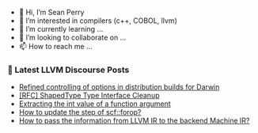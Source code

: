 - 👋 Hi, I’m Sean Perry
- 👀 I’m interested in compilers (c++, COBOL, llvm)
- 🌱 I’m currently learning ...
- 💞️ I’m looking to collaborate on ...
- 📫 How to reach me ...

<!---
s66perry/s66perry is a ✨ special ✨ repository because its `README.md` (this file) appears on your GitHub profile.
You can click the Preview link to take a look at your changes.
--->
### 📕 Latest LLVM Discourse Posts

<!-- DISCOURSE-LLVM:START -->
- [Refined controlling of options in distribution builds for Darwin](https://discourse.llvm.org/t/refined-controlling-of-options-in-distribution-builds-for-darwin/69976#post_7)
- [[RFC] ShapedType Type Interface Cleanup](https://discourse.llvm.org/t/rfc-shapedtype-type-interface-cleanup/69998#post_2)
- [Extracting the int value of a function argument](https://discourse.llvm.org/t/extracting-the-int-value-of-a-function-argument/70004#post_2)
- [How to update the step of scf::forop?](https://discourse.llvm.org/t/how-to-update-the-step-of-scf-forop/70003#post_2)
- [How to pass the information from LLVM IR to the backend Machine IR?](https://discourse.llvm.org/t/how-to-pass-the-information-from-llvm-ir-to-the-backend-machine-ir/69842#post_3)
<!-- DISCOURSE-LLVM:END -->
